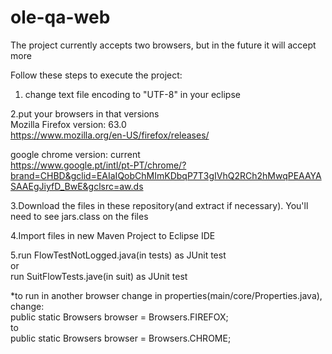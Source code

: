 # ole-qa-web
The project currently accepts two browsers, but in the future it will accept more


Follow these steps to execute the project:
1. change text file encoding to "UTF-8" in your eclipse  

2.put your browsers in that versions  
Mozilla Firefox version: 63.0  
https://www.mozilla.org/en-US/firefox/releases/

google chrome version: current  
https://www.google.pt/intl/pt-PT/chrome/?brand=CHBD&gclid=EAIaIQobChMImKDbqP7T3gIVhQ2RCh2hMwqPEAAYASAAEgJiyfD_BwE&gclsrc=aw.ds
  
3.Download the files in these repository(and extract if necessary). You'll need to see jars.class on the files  

4.Import files in new Maven Project to Eclipse IDE  

5.run FlowTestNotLogged.java(in tests) as JUnit test  
  or  
  run SuitFlowTests.jave(in suit) as JUnit test  
  
*to run in another browser change in properties(main/core/Properties.java), change:  
public static Browsers browser = Browsers.FIREFOX;  
to  
public static Browsers browser = Browsers.CHROME;

